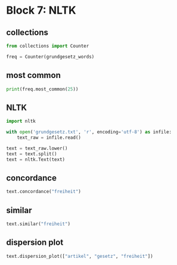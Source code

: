 # Block 7: NLTK

## collections

```python
from collections import Counter

freq = Counter(grundgesetz_words)
```

## most common

```python
print(freq.most_common(25))
```

## NLTK

```python
import nltk

with open('grundgesetz.txt', 'r', encoding='utf-8') as infile:
    text_raw = infile.read()

text = text_raw.lower()
text = text.split()
text = nltk.Text(text)  
```

## concordance

```python
text.concordance("freiheit")
```

## similar

```python
text.similar("freiheit")
```

## dispersion plot

```python
text.dispersion_plot(["artikel", "gesetz", "freiheit"])
```
